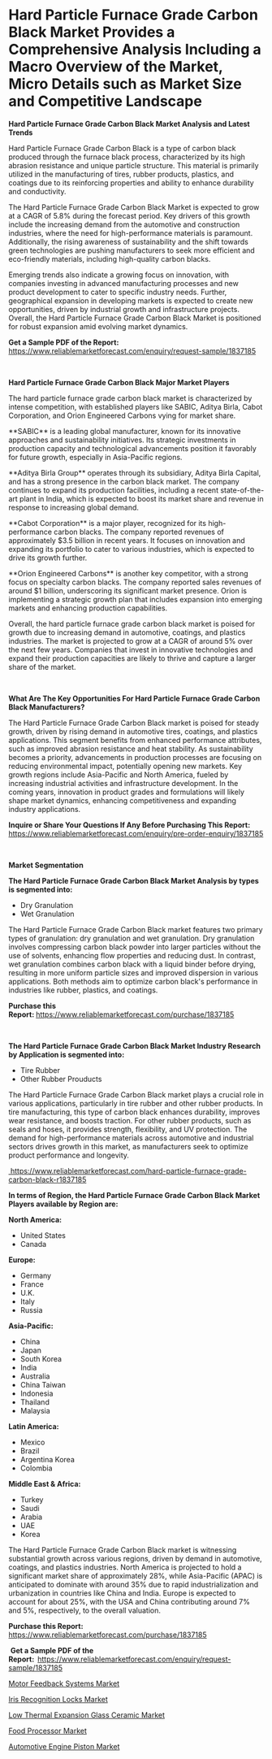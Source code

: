 <p><h1>Hard Particle Furnace Grade Carbon Black Market Provides a Comprehensive Analysis Including a Macro Overview of the Market, Micro Details such as Market Size and Competitive Landscape</h1></p><p><strong>Hard Particle Furnace Grade Carbon Black Market Analysis and Latest Trends</strong></p>
<p><p>Hard Particle Furnace Grade Carbon Black is a type of carbon black produced through the furnace black process, characterized by its high abrasion resistance and unique particle structure. This material is primarily utilized in the manufacturing of tires, rubber products, plastics, and coatings due to its reinforcing properties and ability to enhance durability and conductivity.</p><p>The Hard Particle Furnace Grade Carbon Black Market is expected to grow at a CAGR of 5.8% during the forecast period. Key drivers of this growth include the increasing demand from the automotive and construction industries, where the need for high-performance materials is paramount. Additionally, the rising awareness of sustainability and the shift towards green technologies are pushing manufacturers to seek more efficient and eco-friendly materials, including high-quality carbon blacks.</p><p>Emerging trends also indicate a growing focus on innovation, with companies investing in advanced manufacturing processes and new product development to cater to specific industry needs. Further, geographical expansion in developing markets is expected to create new opportunities, driven by industrial growth and infrastructure projects. Overall, the Hard Particle Furnace Grade Carbon Black Market is positioned for robust expansion amid evolving market dynamics.</p></p>
<p><strong>Get a Sample PDF of the Report:&nbsp;</strong> <a href="https://www.reliablemarketforecast.com/enquiry/request-sample/1837185?utm_campaign=2219&utm_medium=2&utm_source=Github&utm_content=ia&utm_term=03022025&utm_id=hard-particle-furnace-grade-carbon-black">https://www.reliablemarketforecast.com/enquiry/request-sample/1837185</a></p>
<p>&nbsp;</p>
<p><strong>Hard Particle Furnace Grade Carbon Black Major Market Players</strong></p>
<p><p>The hard particle furnace grade carbon black market is characterized by intense competition, with established players like SABIC, Aditya Birla, Cabot Corporation, and Orion Engineered Carbons vying for market share. </p><p>**SABIC** is a leading global manufacturer, known for its innovative approaches and sustainability initiatives. Its strategic investments in production capacity and technological advancements position it favorably for future growth, especially in Asia-Pacific regions.</p><p>**Aditya Birla Group** operates through its subsidiary, Aditya Birla Capital, and has a strong presence in the carbon black market. The company continues to expand its production facilities, including a recent state-of-the-art plant in India, which is expected to boost its market share and revenue in response to increasing global demand.</p><p>**Cabot Corporation** is a major player, recognized for its high-performance carbon blacks. The company reported revenues of approximately $3.5 billion in recent years. It focuses on innovation and expanding its portfolio to cater to various industries, which is expected to drive its growth further.</p><p>**Orion Engineered Carbons** is another key competitor, with a strong focus on specialty carbon blacks. The company reported sales revenues of around $1 billion, underscoring its significant market presence. Orion is implementing a strategic growth plan that includes expansion into emerging markets and enhancing production capabilities.</p><p>Overall, the hard particle furnace grade carbon black market is poised for growth due to increasing demand in automotive, coatings, and plastics industries. The market is projected to grow at a CAGR of around 5% over the next few years. Companies that invest in innovative technologies and expand their production capacities are likely to thrive and capture a larger share of the market.</p></p>
<p>&nbsp;</p>
<p><strong>What Are The Key Opportunities For Hard Particle Furnace Grade Carbon Black Manufacturers?</strong></p>
<p><p>The Hard Particle Furnace Grade Carbon Black market is poised for steady growth, driven by rising demand in automotive tires, coatings, and plastics applications. This segment benefits from enhanced performance attributes, such as improved abrasion resistance and heat stability. As sustainability becomes a priority, advancements in production processes are focusing on reducing environmental impact, potentially opening new markets. Key growth regions include Asia-Pacific and North America, fueled by increasing industrial activities and infrastructure development. In the coming years, innovation in product grades and formulations will likely shape market dynamics, enhancing competitiveness and expanding industry applications.</p></p>
<p><strong>Inquire or Share Your Questions If Any Before Purchasing This Report:</strong> <a href="https://www.reliablemarketforecast.com/enquiry/pre-order-enquiry/1837185?utm_campaign=2219&utm_medium=2&utm_source=Github&utm_content=ia&utm_term=03022025&utm_id=hard-particle-furnace-grade-carbon-black">https://www.reliablemarketforecast.com/enquiry/pre-order-enquiry/1837185</a></p>
<p>&nbsp;</p>
<p><strong>Market Segmentation</strong></p>
<p><strong>The Hard Particle Furnace Grade Carbon Black Market Analysis by types is segmented into:</strong></p>
<p><ul><li>Dry Granulation</li><li>Wet Granulation</li></ul></p>
<p><p>The Hard Particle Furnace Grade Carbon Black market features two primary types of granulation: dry granulation and wet granulation. Dry granulation involves compressing carbon black powder into larger particles without the use of solvents, enhancing flow properties and reducing dust. In contrast, wet granulation combines carbon black with a liquid binder before drying, resulting in more uniform particle sizes and improved dispersion in various applications. Both methods aim to optimize carbon black's performance in industries like rubber, plastics, and coatings.</p></p>
<p><strong>Purchase this Report:&nbsp;</strong><a href="https://www.reliablemarketforecast.com/purchase/1837185?utm_campaign=2219&utm_medium=2&utm_source=Github&utm_content=ia&utm_term=03022025&utm_id=hard-particle-furnace-grade-carbon-black">https://www.reliablemarketforecast.com/purchase/1837185</a></p>
<p>&nbsp;</p>
<p><strong>The Hard Particle Furnace Grade Carbon Black Market Industry Research by Application is segmented into:</strong></p>
<p><ul><li>Tire Rubber</li><li>Other Rubber Prouducts</li></ul></p>
<p><p>The Hard Particle Furnace Grade Carbon Black market plays a crucial role in various applications, particularly in tire rubber and other rubber products. In tire manufacturing, this type of carbon black enhances durability, improves wear resistance, and boosts traction. For other rubber products, such as seals and hoses, it provides strength, flexibility, and UV protection. The demand for high-performance materials across automotive and industrial sectors drives growth in this market, as manufacturers seek to optimize product performance and longevity.</p></p>
<p><a href="https://www.reliablemarketforecast.com/hard-particle-furnace-grade-carbon-black-r1837185?utm_campaign=2219&utm_medium=2&utm_source=Github&utm_content=ia&utm_term=03022025&utm_id=hard-particle-furnace-grade-carbon-black">&nbsp;https://www.reliablemarketforecast.com/hard-particle-furnace-grade-carbon-black-r1837185</a></p>
<p><strong>In terms of Region, the Hard Particle Furnace Grade Carbon Black Market Players available by Region are:</strong></p>
<p>
    <p> <strong> North America: </strong>
        <ul>
            <li>United States</li>
            <li>Canada</li>
        </ul>
        </p> 
    <p> <strong> Europe: </strong>
        <ul>
            <li>Germany</li>
            <li>France</li>
            <li>U.K.</li>
            <li>Italy</li>
            <li>Russia</li>
        </ul>
        </p> 
    <p> <strong> Asia-Pacific: </strong>
        <ul>
            <li>China</li>
            <li>Japan</li>
            <li>South Korea</li>
            <li>India</li>
            <li>Australia</li>
            <li>China Taiwan</li>
            <li>Indonesia</li>
            <li>Thailand</li>
            <li>Malaysia</li>
        </ul>
        </p> 
    <p> <strong> Latin America: </strong>
        <ul>
            <li>Mexico</li>
            <li>Brazil</li>
            <li>Argentina Korea</li>
            <li>Colombia</li>
        </ul>
        </p> 
    <p> <strong> Middle East & Africa: </strong>
        <ul>
            <li>Turkey</li>
            <li>Saudi</li>
            <li>Arabia</li>
            <li>UAE</li>
            <li>Korea</li>
        </ul>
    </p>
    </p>
<p><p>The Hard Particle Furnace Grade Carbon Black market is witnessing substantial growth across various regions, driven by demand in automotive, coatings, and plastics industries. North America is projected to hold a significant market share of approximately 28%, while Asia-Pacific (APAC) is anticipated to dominate with around 35% due to rapid industrialization and urbanization in countries like China and India. Europe is expected to account for about 25%, with the USA and China contributing around 7% and 5%, respectively, to the overall valuation.</p></p>
<p><strong>Purchase this Report: </strong><a href="https://www.reliablemarketforecast.com/purchase/1837185?utm_campaign=2219&utm_medium=2&utm_source=Github&utm_content=ia&utm_term=03022025&utm_id=hard-particle-furnace-grade-carbon-black">https://www.reliablemarketforecast.com/purchase/1837185</a></p>
<p>&nbsp;<strong>Get a Sample PDF of the Report:&nbsp;&nbsp;</strong><a href="https://www.reliablemarketforecast.com/enquiry/request-sample/1837185?utm_campaign=2219&utm_medium=2&utm_source=Github&utm_content=ia&utm_term=03022025&utm_id=hard-particle-furnace-grade-carbon-black">https://www.reliablemarketforecast.com/enquiry/request-sample/1837185</a></p>
<p><strong></strong></p>
<p><p><a href="https://www.linkedin.com/pulse/forecasting-motor-feedback-systems-market-expected-growth-8o6he?utm_campaign=2219&utm_medium=2&utm_source=Github&utm_content=ia&utm_term=03022025&utm_id=hard-particle-furnace-grade-carbon-black">Motor Feedback Systems Market</a></p><p><a href="https://www.linkedin.com/pulse/iris-recognition-locks-market-analysis-report-2025-2032-fdfwe?utm_campaign=2219&utm_medium=2&utm_source=Github&utm_content=ia&utm_term=03022025&utm_id=hard-particle-furnace-grade-carbon-black">Iris Recognition Locks Market</a></p><p><a href="https://github.com/suleimannichelle7/Market-Research-Report-List-1/blob/main/low-thermal-expansion-glass-ceramic-market.md?utm_campaign=2219&utm_medium=2&utm_source=Github&utm_content=ia&utm_term=03022025&utm_id=hard-particle-furnace-grade-carbon-black">Low Thermal Expansion Glass Ceramic Market</a></p><p><a href="https://www.linkedin.com/pulse/food-processor-market-trend-analysis-suggests-significant-growth-0vqle?utm_campaign=2219&utm_medium=2&utm_source=Github&utm_content=ia&utm_term=03022025&utm_id=hard-particle-furnace-grade-carbon-black">Food Processor Market</a></p><p><a href="https://www.linkedin.com/pulse/comprehensive-automotive-engine-piston-market-study-products-js07f?utm_campaign=2219&utm_medium=2&utm_source=Github&utm_content=ia&utm_term=03022025&utm_id=hard-particle-furnace-grade-carbon-black">Automotive Engine Piston Market</a></p></p>
